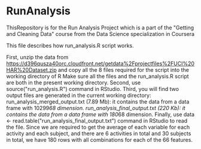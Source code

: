 RunAnalysis
===========

ThisRepository is for the Run Analysis Project which is a part of the "Getting and Cleaning Data" course from the Data Science specialization in Coursera

This file describes how run_analysis.R script works.

First, unzip the data from https://d396qusza40orc.cloudfront.net/getdata%2Fprojectfiles%2FUCI%20HAR%20Dataset.zip and copy all the 8 files required for the script into the working directory of R
Make sure all the files and the run_analysis.R script are both in the present working directory.
Second, use source("run_analysis.R") command in RStudio.
Third, you will find two output files are generated in the current working directory:
run_analysis_merged_output.txt (7.89 Mb): it contains the data from a data frame with 10299*68 dimension.
run_analysis_final_output.txt (220 Kb): it contains the data from a data frame with 180*68 dimension.
Finally, use data <- read.table("run_analysis_final_output.txt") command in RStudio to read the file. Since we are required to get the average of each variable for each activity and each subject, and there are 6 activities in total and 30 subjects in total, we have 180 rows with all combinations for each of the 66 features.
